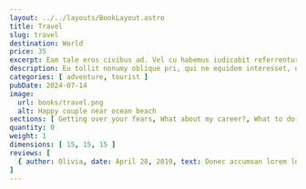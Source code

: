 ```yaml
---
layout: ../../layouts/BookLayout.astro
title: Travel
slug: travel
destination: World
price: 35
excerpt: Eam tale eros civibus ad. Vel cu habemus iudicabit referrentur, cu est autem omnesque. Dolorum accusamus at vel, duo putent accommodare ei. In veritus tacimates convenire mea, eam quas falli eripuit et. Ne graece audiam sea, fabellas urbanitas assueverit sea.
description: Eu tollit nonumy oblique pri, qui ne equidem interesset, usu ea quando facilisi senserit. Eu sit aliquid vituperata omittantur. Eos in quis mundi, ne sit possit possim, eu sint viris quo. Facilis sensibus eam ea, elit ocurreret has. Quo ei corpora constituam, discere reprimique. No qui posse deseruisse. Cu vel choro iracundia, has cu modus mucius expetenda, oblique singulis eleifend an nec vitae impedit dignissim.
categories: [ adventure, tourist ]
pubDate: 2024-07-14
image:
  url: books/travel.png
  alt: Happy couple near ocean beach
sections: [ Getting over your fears, What about my career?, What to do about naysayers, Building self-confidence ]
quantity: 0
weight: 1
dimensions: [ 15, 15, 15 ]
reviews: [
  { author: Olivia, date: April 28, 2019, text: Donec accumsan lorem leo, eu vehicula odio congue sit amet. Donec interdum eget est ac aliquam. Duis viverra vehicula odio, vitae mattis urna gravida nec. Nulla malesuada elit eget tortor tempor ultrices. Donec venenatis cursus risus. Duis vel suscipit orci, eget lacinia justo. Etiam nec neque in arcu elementum mollis., rating: 5 }
]
---
```

